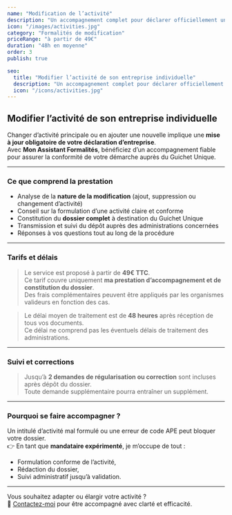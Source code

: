 ```yaml
---
name: "Modification de l’activité"
description: "Un accompagnement complet pour déclarer officiellement un changement ou un ajout d’activité à votre entreprise individuelle."
icon: "/images/activities.jpg"
category: "Formalités de modification"
priceRange: "à partir de 49€"
duration: "48h en moyenne"
order: 3
publish: true

seo:
  title: "Modifier l’activité de son entreprise individuelle"
  description: "Un accompagnement complet pour déclarer officiellement un changement ou un ajout d’activité à votre entreprise individuelle."
  icon: "/icons/activities.jpg"
---
```


## Modifier l’activité de son entreprise individuelle

Changer d’activité principale ou en ajouter une nouvelle implique une **mise à jour obligatoire de votre déclaration d’entreprise**.  
Avec **Mon Assistant Formalités**, bénéficiez d’un accompagnement fiable pour assurer la conformité de votre démarche auprès du Guichet Unique.

---

### Ce que comprend la prestation

- Analyse de la **nature de la modification** (ajout, suppression ou changement d’activité)
- Conseil sur la formulation d’une activité claire et conforme
- Constitution du **dossier complet** à destination du Guichet Unique
- Transmission et suivi du dépôt auprès des administrations concernées
- Réponses à vos questions tout au long de la procédure

---

### Tarifs et délais

> Le service est proposé à partir de **49€ TTC**.  
> Ce tarif couvre uniquement **ma prestation d’accompagnement et de constitution du dossier**.  
> Des frais complémentaires peuvent être appliqués par les organismes valideurs en fonction des cas.

> Le délai moyen de traitement est de **48 heures** après réception de tous vos documents.  
> Ce délai ne comprend pas les éventuels délais de traitement des administrations.

---

### Suivi et corrections

> Jusqu’à **2 demandes de régularisation ou correction** sont incluses après dépôt du dossier.  
> Toute demande supplémentaire pourra entraîner un supplément.

---

### Pourquoi se faire accompagner ?

Un intitulé d’activité mal formulé ou une erreur de code APE peut bloquer votre dossier.  
👉 En tant que **mandataire expérimenté**, je m’occupe de tout :

- Formulation conforme de l’activité,
- Rédaction du dossier,
- Suivi administratif jusqu’à validation.

---

Vous souhaitez adapter ou élargir votre activité ?  
📩 [Contactez-moi](/contact) pour être accompagné avec clarté et efficacité.
